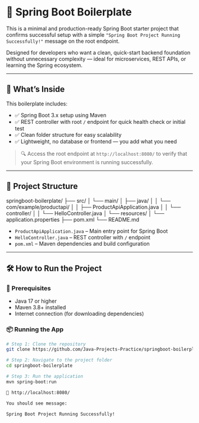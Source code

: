 # 🌱 Spring Boot Boilerplate

This is a minimal and production-ready Spring Boot starter project that confirms successful setup with a simple `"Spring Boot Project Running Successfully!"` message on the root endpoint.

Designed for developers who want a clean, quick-start backend foundation without unnecessary complexity — ideal for microservices, REST APIs, or learning the Spring ecosystem.

---

## 🚀 What’s Inside

This boilerplate includes:

- ✅ Spring Boot 3.x setup using Maven
- ✅ REST controller with root `/` endpoint for quick health check or initial test
- ✅ Clean folder structure for easy scalability
- ✅ Lightweight, no database or frontend — you add what you need

> 🔍 Access the root endpoint at `http://localhost:8080/` to verify that your Spring Boot environment is running successfully.

---

## 🧱 Project Structure

springboot-boilerplate/
├── src/
│ └── main/
│ ├── java/
│ │ └── com/example/productapi/
│ │ ├── ProductApiApplication.java
│ │ └── controller/
│ │ └── HelloController.java
│ └── resources/
│ └── application.properties
├── pom.xml
└── README.md


- `ProductApiApplication.java` – Main entry point for Spring Boot
- `HelloController.java` – REST controller with `/` endpoint
- `pom.xml` – Maven dependencies and build configuration

---

## 🛠 How to Run the Project

### 🧾 Prerequisites

- Java 17 or higher
- Maven 3.8+ installed
- Internet connection (for downloading dependencies)

### 📦 Running the App

```bash
# Step 1: Clone the repository
git clone https://github.com/Java-Projects-Practice/springboot-boilerplate.git

# Step 2: Navigate to the project folder
cd springboot-boilerplate

# Step 3: Run the application
mvn spring-boot:run

📎 http://localhost:8080/

You should see message:

Spring Boot Project Running Successfully!
